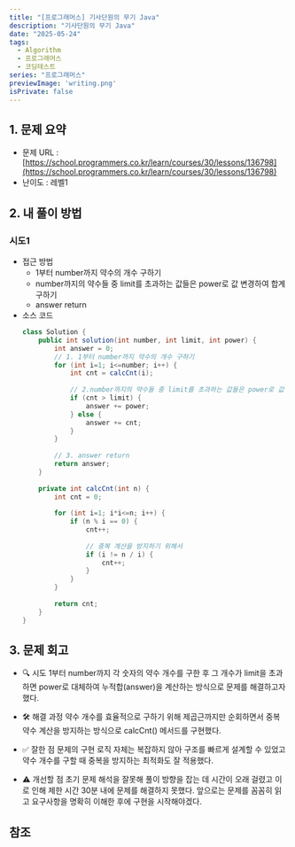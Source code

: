 ```yaml
---
title: "[프로그래머스] 기사단원의 무기 Java"
description: "기사단원의 무기 Java"
date: "2025-05-24"
tags:
  - Algorithm
  - 프로그래머스
  - 코딩테스트
series: "프로그래머스"
previewImage: 'writing.png'
isPrivate: false
---
```


## 1. 문제 요약
+ 문제 URL : [https://school.programmers.co.kr/learn/courses/30/lessons/136798](https://school.programmers.co.kr/learn/courses/30/lessons/136798)
+ 난이도 : 레벨1

## 2. 내 풀이 방법

### 시도1
+ 접근 방법
    + 1부터 number까지 약수의 개수 구하기
    + number까지의 약수들 중 limit를 초과하는 값들은 power로 값 변경하여 합계 구하기
    + answer return
+ 소스 코드
    ```java
    class Solution {
        public int solution(int number, int limit, int power) {
            int answer = 0;
            // 1. 1부터 number까지 약수의 개수 구하기
            for (int i=1; i<=number; i++) {    
                int cnt = calcCnt(i);
                
                // 2.number까지의 약수들 중 limit를 초과하는 값들은 power로 값 변경하여 합계 구하기
                if (cnt > limit) {
                    answer += power;
                } else {
                    answer += cnt;
                }
            }
            
            // 3. answer return
            return answer;
        }
        
        private int calcCnt(int n) {
            int cnt = 0;
            
            for (int i=1; i*i<=n; i++) {
                if (n % i == 0) {
                    cnt++;
                    
                    // 중복 계산을 방지하기 위해서
                    if (i != n / i) {
                        cnt++;
                    }
                }
            }
            
            return cnt;
        }
    }
    ```
## 3. 문제 회고
+ 🔍 시도
1부터 number까지 각 숫자의 약수 개수를 구한 후 그 개수가 limit을 초과하면 power로 대체하여 누적합(answer)을 계산하는 방식으로 문제를 해결하고자 했다.

+ 🛠 해결 과정
약수 개수를 효율적으로 구하기 위해 제곱근까지만 순회하면서 중복 약수 계산을 방지하는 방식으로 calcCnt() 메서드를 구현했다.

+ ✅ 잘한 점
문제의 구현 로직 자체는 복잡하지 않아 구조를 빠르게 설계할 수 있었고 약수 개수를 구할 때 중복을 방지하는 최적화도 잘 적용했다.

+ ⚠ 개선할 점
초기 문제 해석을 잘못해 풀이 방향을 잡는 데 시간이 오래 걸렸고 이로 인해 제한 시간 30분 내에 문제를 해결하지 못했다. 앞으로는 문제를 꼼꼼히 읽고 요구사항을 명확히 이해한 후에 구현을 시작해야겠다.

## 참조